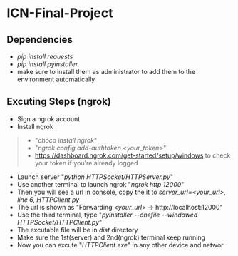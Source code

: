 # ICN-Final-Project

## Dependencies
* *pip install requests*
* *pip install pyinstaller*
* make sure to install them as administrator to add them to the environment automatically

## Excuting Steps (ngrok)
* Sign a ngrok account
* Install ngrok
> * "*choco install ngrok*"
> * "*ngrok config add-authtoken <your_token>*"
> * https://dashboard.ngrok.com/get-started/setup/windows to check your token if you're already logged
* Launch server "*python HTTPSocket/HTTPServer.py*"
* Use another terminal to launch ngrok "*ngrok http 12000*"
* Then you will see a url in console, copy the it to *server_url=<your_url>, line 6, HTTPClient.py*
* The url is shown as "Forwarding  <*your_url*> -> http://localhost:12000"
* Use the third terminal, type "*pyinstaller --onefile --windowed HTTPSocket/HTTPClient.py*"
* The excutable file will be in *dist* directory
* Make sure the 1st(server) and 2nd(ngrok) terminal keep running
* Now you can excute "*HTTPClient.exe*" in any other device and networ